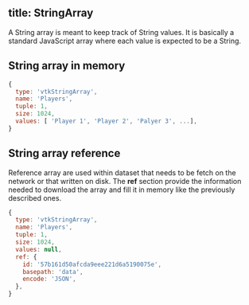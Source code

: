 title: StringArray
---

A String array is meant to keep track of String values. It is basically a standard JavaScript array where each value is expected to be a String.

## String array in memory

```js
{
  type: 'vtkStringArray',
  name: 'Players',
  tuple: 1,
  size: 1024,
  values: [ 'Player 1', 'Player 2', 'Palyer 3', ...],
}
``` 

## String array reference

Reference array are used within dataset that needs to be fetch on the network
or that written on disk.
The __ref__ section provide the information needed to download the array and fill
it in memory like the previously described ones.

```js
{
  type: 'vtkStringArray',
  name: 'Players',
  tuple: 1,
  size: 1024,
  values: null,
  ref: {
    id: '57b161d50afcda9eee221d6a5190075e',
    basepath: 'data',
    encode: 'JSON',
  },
}
``` 
